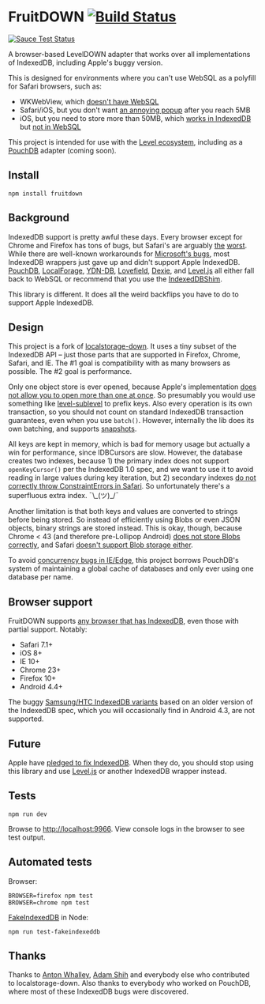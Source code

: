 # FruitDOWN [![Build Status](https://travis-ci.org/nolanlawson/fruitdown.svg?branch=master)](https://travis-ci.org/nolanlawson/fruitdown)

[![Sauce Test Status](https://saucelabs.com/browser-matrix/nolanwlawson.svg)](https://saucelabs.com/u/nolanwlawson)

A browser-based LevelDOWN adapter that works over all implementations of IndexedDB, including Apple's buggy version.

This is designed for environments where you can't use WebSQL as a polyfill for Safari browsers, such as:

* WKWebView, which [doesn't have WebSQL](https://bugs.webkit.org/show_bug.cgi?id=137760)
* Safari/iOS, but you don't want [an annoying popup](http://pouchdb.com/errors.html#not_enough_space) after you reach 5MB
* iOS, but you need to store more than 50MB, which [works in IndexedDB](https://github.com/nolanlawson/database-filler) but [not in WebSQL](http://www.html5rocks.com/en/tutorials/offline/quota-research/)

This project is intended for use with the [Level ecosystem](https://github.com/level/), including as a [PouchDB](http://pouchdb.com) adapter (coming soon).

## Install

```
npm install fruitdown
```

## Background

IndexedDB support is pretty awful these days. Every browser except for Chrome and Firefox has tons of bugs, but Safari's are arguably [the](https://gist.github.com/nolanlawson/08eb857c6b17a30c1b26) [worst](http://www.raymondcamden.com/2014/09/25/IndexedDB-on-iOS-8-Broken-Bad).  While there are well-known workarounds for [Microsoft's bugs](https://gist.github.com/nolanlawson/a841ee23436410f37168), most IndexedDB wrappers just gave up and didn't support Apple IndexedDB. [PouchDB](http://pouchdb.com), [LocalForage](http://mozilla.github.io/localForage/), [YDN-DB](http://dev.yathit.com/ydn-db/downloads.html), [Lovefield](https://github.com/google/lovefield), [Dexie](http://dexie.org/), and [Level.js](https://github.com/maxogden/level.js) all either fall back to WebSQL or recommend that you use the [IndexedDBShim](https://github.com/axemclion/IndexedDBShim).

This library is different. It does all the weird backflips you have to do to support Apple IndexedDB.

## Design

This project is a fork of [localstorage-down](https://github.com/No9/localstorage-down). It uses a tiny subset of the IndexedDB API &ndash; just those parts that are supported in Firefox, Chrome, Safari, and IE. The #1 goal is compatibility with as many browsers as possible. The #2 goal is performance.

Only one object store is ever opened, because Apple's implementation [does not allow you to open more than one at once](https://bugs.webkit.org/show_bug.cgi?id=136937). So presumably you would use something like [level-sublevel](https://github.com/dominictarr/level-sublevel/) to prefix keys. Also every operation is its own transaction, so you should not count on standard IndexedDB transaction guarantees, even when you use `batch()`. However, internally the lib does its own batching, and supports [snapshots](https://github.com/Level/leveldown#snapshots).

All keys are kept in memory, which is bad for memory usage but actually a win for performance, since IDBCursors are slow. However, the database creates two indexes, because 1) the primary index does not support `openKeyCursor()` per the IndexedDB 1.0 spec, and we want to use it to avoid reading in large values during key iteration, but 2) secondary indexes [do not correctly throw ConstraintErrors in Safari](https://bugs.webkit.org/show_bug.cgi?id=149107). So unfortunately there's a superfluous extra index. ¯\\\_(ツ)\_/¯

Another limitation is that both keys and values are converted to strings before being stored. So instead of efficiently using Blobs or even JSON objects, binary strings are stored instead. This is okay, though, because Chrome < 43 (and therefore pre-Lollipop Android) [does not store Blobs correctly](https://code.google.com/p/chromium/issues/detail?id=447836), and Safari [doesn't support Blob storage either](https://bugs.webkit.org/show_bug.cgi?id=143193).

To avoid [concurrency bugs in IE/Edge](https://gist.github.com/nolanlawson/a841ee23436410f37168), this project borrows PouchDB's system of maintaining a global cache of databases and only ever using one database per name.

## Browser support

FruitDOWN supports [any browser that has IndexedDB](http://caniuse.com/#feat=indexeddb), even those with partial support. Notably:

* Safari 7.1+
* iOS 8+
* IE 10+
* Chrome 23+
* Firefox 10+
* Android 4.4+

The buggy [Samsung/HTC IndexedDB variants](https://github.com/pouchdb/pouchdb/issues/1207) based on an older version of the IndexedDB spec, which you will occasionally find in Android 4.3, are not supported.


## Future

Apple have [pledged to fix IndexedDB](https://twitter.com/grorgwork/status/618152677281697792). When they do, you should stop using this library and use [Level.js](https://github.com/maxogden/level.js) or another IndexedDB wrapper instead.


## Tests

```
npm run dev
```

Browse to [http://localhost:9966](http://localhost:9966). 
View console logs in the browser to see test output. 

## Automated tests

Browser:

```
BROWSER=firefox npm test
BROWSER=chrome npm test
```

[FakeIndexedDB](https://github.com/dumbmatter/fakeIndexedDB) in Node:

```
npm run test-fakeindexeddb
```

##  Thanks

Thanks to [Anton Whalley](https://github.com/no9), [Adam Shih](https://github.com/adamshih) and everybody else who contributed to localstorage-down. Also thanks to everybody who worked on PouchDB, where most of these IndexedDB bugs were discovered.
